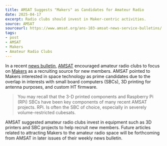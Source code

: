 ```yaml
---
title: AMSAT Suggests "Makers" as Candidates for Amateur Radio
date: 2025-04-17
excerpt: Radio clubs should invest in Maker-centric activities.
source: AMSAT
sourceurl: https://www.amsat.org/ans-103-amsat-news-service-bulletins/
tags:
- post
- AMSAT
- Makers
- Amateur Radio Clubs
---
```

In a recent [news bulletin](https://www.amsat.org/ans-103-amsat-news-service-bulletins/), [AMSAT](https://www.amsat.org/) encouraged amateur radio clubs to focus on [Makers](https://en.wikipedia.org/wiki/Maker_culture) as a recruiting source for new members. AMSAT pointed to Makers interested in space technology as prime candidates due to the overlap in interests with small board computers (SBCs), 3D printing for antenna purposes, and custom HT firmware.

> You may recall that the 3-D printed components and Raspberry Pi (RPi) SBCs have been key components of many recent AMSAT projects. RPi. Is often the SBC of choice, especially in severely volume-restricted cubesats.

AMSAT suggested amateur radio clubs invest in equipment such as 3D printers and SBC projects to help recruit new members. Future articles related to attracting Makers to the amateur radio space will be forthcoming from AMSAT in later issues of their weekly news bulletin.
